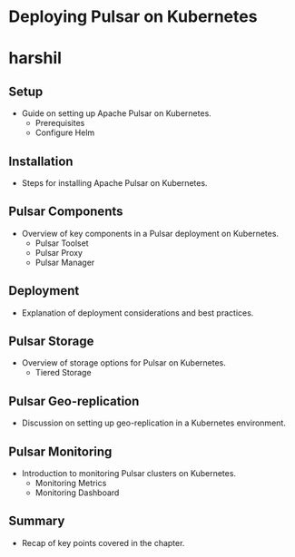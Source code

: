# Deploying Pulsar on Kubernetes
# harshil
## Setup
- Guide on setting up Apache Pulsar on Kubernetes.
  - Prerequisites
  - Configure Helm

## Installation
- Steps for installing Apache Pulsar on Kubernetes.

## Pulsar Components
- Overview of key components in a Pulsar deployment on Kubernetes.
  - Pulsar Toolset
  - Pulsar Proxy
  - Pulsar Manager

## Deployment
- Explanation of deployment considerations and best practices.

## Pulsar Storage
- Overview of storage options for Pulsar on Kubernetes.
  - Tiered Storage

## Pulsar Geo-replication
- Discussion on setting up geo-replication in a Kubernetes environment.

## Pulsar Monitoring
- Introduction to monitoring Pulsar clusters on Kubernetes.
  - Monitoring Metrics
  - Monitoring Dashboard

## Summary
- Recap of key points covered in the chapter.
